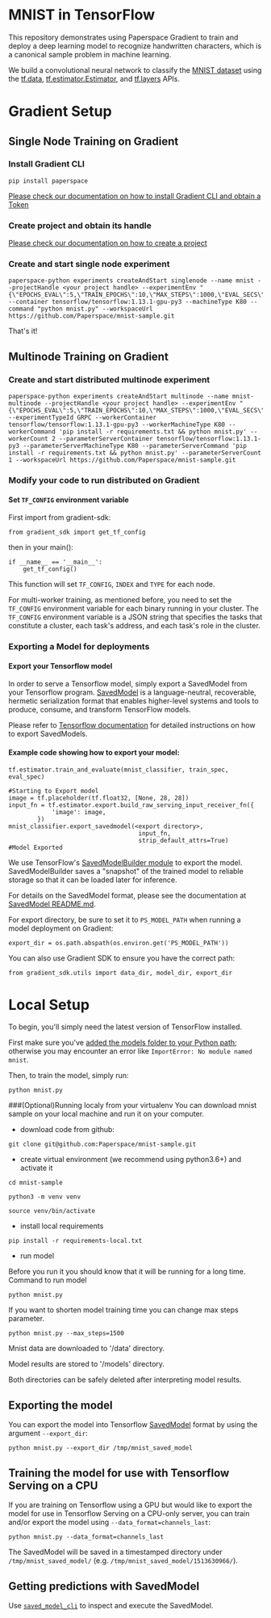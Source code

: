 # MNIST in TensorFlow

This repository demonstrates using Paperspace Gradient to train and deploy a deep learning model to recognize handwritten characters, which is a canonical sample problem in machine learning.

We build a convolutional neural network to classify the [MNIST
dataset](http://yann.lecun.com/exdb/mnist/) using the
[tf.data](https://www.tensorflow.org/api_docs/python/tf/data),
[tf.estimator.Estimator](https://www.tensorflow.org/api_docs/python/tf/estimator/Estimator),
and
[tf.layers](https://www.tensorflow.org/api_docs/python/tf/layers)
APIs.

# Gradient Setup

## Single Node Training on Gradient

### Install Gradient CLI

```
pip install paperspace
```

[Please check our documentation on how to install Gradient CLI and obtain a Token](https://app.gitbook.com/@paperspace/s/gradient/cli/install-the-cli)

### Create project and obtain its handle

[Please check our documentation on how to create a project](https://app.gitbook.com/@paperspace/s/gradient/projects/create-a-project)

### Create and start single node experiment

```
paperspace-python experiments createAndStart singlenode --name mnist --projectHandle <your project handle> --experimentEnv "{\"EPOCHS_EVAL\":5,\"TRAIN_EPOCHS\":10,\"MAX_STEPS\":1000,\"EVAL_SECS\":10}" --container tensorflow/tensorflow:1.13.1-gpu-py3 --machineType K80 --command "python mnist.py" --workspaceUrl https://github.com/Paperspace/mnist-sample.git
```

That's it!

## Multinode Training on Gradient

### Create and start distributed multinode experiment

```
paperspace-python experiments createAndStart multinode --name mnist-multinode --projectHandle <your project handle> --experimentEnv "{\"EPOCHS_EVAL\":5,\"TRAIN_EPOCHS\":10,\"MAX_STEPS\":1000,\"EVAL_SECS\":10}" --experimentTypeId GRPC --workerContainer tensorflow/tensorflow:1.13.1-gpu-py3 --workerMachineType K80 --workerCommand 'pip install -r requirements.txt && python mnist.py' --workerCount 2 --parameterServerContainer tensorflow/tensorflow:1.13.1-py3 --parameterServerMachineType K80 --parameterServerCommand 'pip install -r requirements.txt && python mnist.py' --parameterServerCount 1 --workspaceUrl https://github.com/Paperspace/mnist-sample.git
```

### Modify your code to run distributed on Gradient

#### Set `TF_CONFIG` environment variable

First import from gradient-sdk:

```
from gradient_sdk import get_tf_config
```

then in your main():

```
if __name__ == '__main__':
    get_tf_config()
```

This function will set `TF_CONFIG`, `INDEX` and `TYPE` for each node.

For multi-worker training, as mentioned before, you need to set the `TF_CONFIG` environment variable for each binary running in your cluster. The `TF_CONFIG` environment variable is a JSON string that specifies the tasks that constitute a cluster, each task's address, and each task's role in the cluster.

### Exporting a Model for deployments

#### Export your Tensorflow model

In order to serve a Tensorflow model, simply export a SavedModel from your Tensorflow program. [SavedModel](https://github.com/tensorflow/tensorflow/blob/master/tensorflow/python/saved_model/README.md) is a language-neutral, recoverable, hermetic serialization format that enables higher-level systems and tools to produce, consume, and transform TensorFlow models.

Please refer to [Tensorflow documentation](https://www.tensorflow.org/guide/saved_model#save_and_restore_models) for detailed instructions on how to export SavedModels.

#### Example code showing how to export your model:

```
tf.estimator.train_and_evaluate(mnist_classifier, train_spec, eval_spec)

#Starting to Export model
image = tf.placeholder(tf.float32, [None, 28, 28])
input_fn = tf.estimator.export.build_raw_serving_input_receiver_fn({
            'image': image,
        })
mnist_classifier.export_savedmodel(<export directory>,
                                    input_fn,
                                    strip_default_attrs=True)
#Model Exported
```

We use TensorFlow's [SavedModelBuilder module](https://github.com/tensorflow/tensorflow/blob/master/tensorflow/python/saved_model/builder.py) to export the model. SavedModelBuilder saves a "snapshot" of the trained model to reliable storage so that it can be loaded later for inference.

For details on the SavedModel format, please see the documentation at [SavedModel README.md](https://github.com/tensorflow/tensorflow/blob/master/tensorflow/python/saved_model/README.md).

For export directory, be sure to set it to `PS_MODEL_PATH` when running a model deployment on Gradient:

```
export_dir = os.path.abspath(os.environ.get('PS_MODEL_PATH'))
```

You can also use Gradient SDK to ensure you have the correct path:

```
from gradient_sdk.utils import data_dir, model_dir, export_dir
```

# Local Setup

To begin, you'll simply need the latest version of TensorFlow installed.

First make sure you've [added the models folder to your Python path](/official/#running-the-models); otherwise you may encounter an error like `ImportError: No module named mnist`.

Then, to train the model, simply run:

```
python mnist.py
```

###(Optional)Running localy from your virtualenv
You can download mnist sample on your local machine and run it on your computer.

- download code from github:
```
git clone git@github.com:Paperspace/mnist-sample.git
```
- create virtual environment (we recommend using python3.6+) and activate it
```
cd mnist-sample
```
```
python3 -m venv venv
```
```
source venv/bin/activate
```

- install local requirements

```
pip install -r requirements-local.txt
```

- run model

Before you run it you should know that it will be running for a long time.
Command to run model 
```
python mnist.py
```
If you want to shorten model training time you can change max steps parameter.
```
python mnist.py --max_steps=1500
```

Mnist data are downloaded to '/data' directory.

Model results are stored to '/models' directory.

Both directories can be safely deleted after interpreting model results.

## Exporting the model

You can export the model into Tensorflow [SavedModel](https://www.tensorflow.org/guide/saved_model) format by using the argument `--export_dir`:

```
python mnist.py --export_dir /tmp/mnist_saved_model
```

## Training the model for use with Tensorflow Serving on a CPU

If you are training on Tensorflow using a GPU but would like to export the model for use in Tensorflow Serving on a CPU-only server, you can train and/or export the model using `--data_format=channels_last`:

```
python mnist.py --data_format=channels_last
```

The SavedModel will be saved in a timestamped directory under `/tmp/mnist_saved_model/` (e.g. `/tmp/mnist_saved_model/1513630966/`).

## Getting predictions with SavedModel

Use [`saved_model_cli`](https://www.tensorflow.org/guide/saved_model#cli_to_inspect_and_execute_savedmodel) to inspect and execute the SavedModel.
